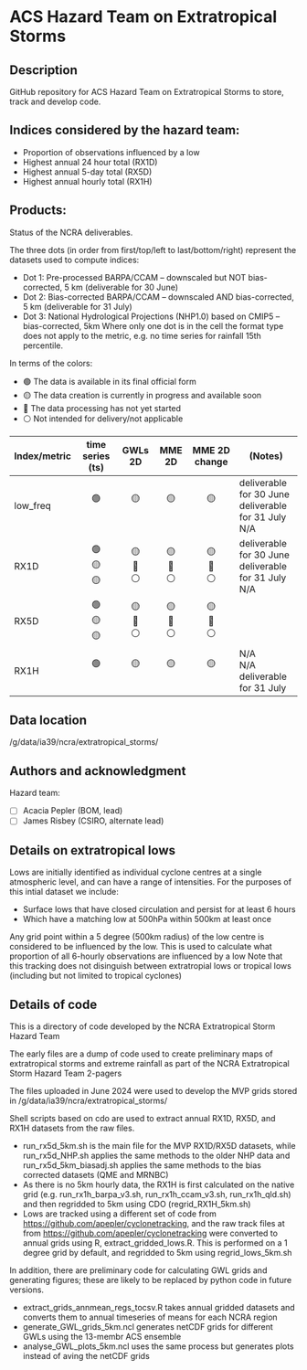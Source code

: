 # ACS Hazard Team on Extratropical Storms

## Description
GitHub repository for ACS Hazard Team on Extratropical Storms to store, track and develop code. 

## Indices considered by the hazard team:
- Proportion of observations influenced by a low
- Highest annual 24 hour total (RX1D)
- Highest annual 5-day total (RX5D)
- Highest annual hourly total (RX1H)

## Products:
Status of the NCRA deliverables. 

The three dots (in order from first/top/left to last/bottom/right) represent the datasets used to compute indices:
- Dot 1: Pre-processed BARPA/CCAM – downscaled but NOT bias-corrected, 5 km (deliverable for 30 June)
- Dot 2: Bias-corrected BARPA/CCAM – downscaled AND bias-corrected, 5 km (deliverable for 31 July)
- Dot 3: National Hydrological Projections (NHP1.0) based on CMIP5 – bias-corrected, 5km
Where only one dot is in the cell the format type does not apply to the metric, e.g. no time series for rainfall 15th percentile.
 
In terms of the colors:
- :green_circle: The data is available in its final official form
- :yellow_circle: The data creation is currently in progress and available soon
- :red_circle: The data processing has not yet started
- :white_circle: Not intended for delivery/not applicable

| Index/metric | time series (ts) | GWLs 2D | MME 2D | MME 2D change | (Notes) |
|-----         | :-:              |:-:      |:-:     |:-:            |-----    |
| low_freq|:green_circle:<br><br>|:yellow_circle:<br><br>|:yellow_circle:<br><br>|:yellow_circle:<br><br>|deliverable for 30 June<br>deliverable for 31 July<br>N/A|
| RX1D |:green_circle:<br>:yellow_circle:<br>:yellow_circle:|:yellow_circle:<br>:red_circle:<br>:white_circle:|:yellow_circle:<br>:red_circle:<br>:white_circle:|:yellow_circle:<br>:red_circle:<br>:white_circle:|deliverable for 30 June<br>deliverable for 31 July<br>N/A|
| RX5D |:green_circle:<br>:yellow_circle:<br>:yellow_circle:|:yellow_circle:<br>:red_circle:<br>:white_circle:|:yellow_circle:<br>:red_circle:<br>:white_circle:|:yellow_circle:<br>:red_circle:<br>:white_circle:||deliverable for 30 June<br>deliverable for 31 July<br>N/A|
| RX1H |:green_circle:<br><br>|:yellow_circle:<br><br>|:yellow_circle:<br><br>|:yellow_circle:<br><br>|N/A<br>N/A<br>deliverable for 31 July|

## Data location
/g/data/ia39/ncra/extratropical_storms/

## Authors and acknowledgment
Hazard team:
- [ ] Acacia Pepler (BOM, lead)
- [ ] James Risbey (CSIRO, alternate lead)

## Details on extratropical lows

Lows are initially identified as individual cyclone centres at a single atmospheric level, and can have a range of intensities.
For the purposes of this intial dataset we include:
- Surface lows that have closed circulation and persist for at least 6 hours
- Which have a matching low at 500hPa within 500km at least once
  
Any grid point within a 5 degree (500km radius) of the low centre is considered to be influenced by the low.
This is used to calculate what proportion of all 6-hourly observations are influenced by a low
Note that this tracking does not disinguish between extratropial lows or tropical lows (including but not limited to tropical cyclones)

## Details of code 

This is a directory of code developed by the NCRA Extratropical Storm Hazard Team

The early files are a dump of code used to create preliminary maps of extratropical storms and extreme rainfall as part of the NCRA Extratropical Storm Hazard Team 2-pagers

The files uploaded in June 2024 were used to develop the MVP grids stored in /g/data/ia39/ncra/extratropical_storms/

Shell scripts based on cdo are used to extract annual RX1D, RX5D, and RX1H datasets from the raw files. 
- run_rx5d_5km.sh is the main file for the MVP RX1D/RX5D datasets, while run_rx5d_NHP.sh applies the same methods to the older NHP data and run_rx5d_5km_biasadj.sh applies the same methods to the bias corrected datasets (QME and MRNBC)
- As there is no 5km hourly data, the RX1H is first calculated on the native grid (e.g. run_rx1h_barpa_v3.sh, run_rx1h_ccam_v3.sh, run_rx1h_qld.sh) and then regridded to 5km using CDO (regrid_RX1H_5km.sh)
- Lows are tracked using a different set of code from https://github.com/apepler/cyclonetracking, and the raw track files at from https://github.com/apepler/cyclonetracking were converted to annual grids using R, extract_gridded_lows.R. This is performed on a 1 degree grid by default, and regridded to 5km using regrid_lows_5km.sh

In addition, there are preliminary code for calculating GWL grids and generating figures; these are likely to be replaced by python code in future versions.
- extract_grids_annmean_regs_tocsv.R takes annual gridded datasets and converts them to annual timeseries of means for each NCRA region
- generate_GWL_grids_5km.ncl generates netCDF grids for different GWLs using the 13-membr ACS ensemble
- analyse_GWL_plots_5km.ncl uses the same process but generates plots instead of aving the netCDF grids

